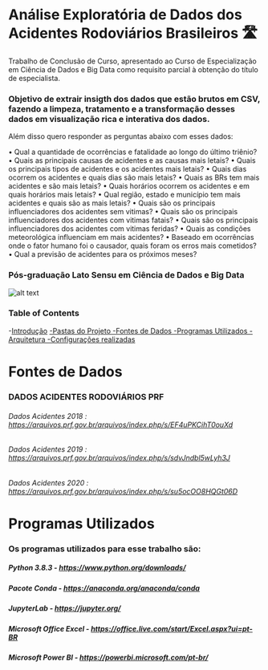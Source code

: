 # Análise Exploratória de Dados dos Acidentes Rodoviários Brasileiros 🛣

Trabalho de Conclusão de Curso, apresentado ao Curso de Especialização em Ciência de Dados e Big Data como requisito parcial à obtenção do título de especialista.

### Objetivo de extrair insigth dos dados que estão brutos em CSV, fazendo a limpeza, tratamento e a transformação desses dados em visualização rica e interativa dos dados.

Além disso quero responder as perguntas abaixo com esses dados:

• Qual a quantidade de ocorrências e fatalidade ao longo do último triênio?
• Quais as principais causas de acidentes e as causas mais letais?
• Quais os principais tipos de acidentes e os acidentes mais letais?
• Quais dias ocorrem os acidentes e quais dias são mais letais?
• Quais as BRs tem mais acidentes e são mais letais?
• Quais horários ocorrem os acidentes e em quais horários mais letais?
• Qual região, estado e município tem mais acidentes e quais são as mais letais?
• Quais são os principais influenciadores dos acidentes sem vitimas?
• Quais são os principais influenciadores dos acidentes com vitimas fatais?
• Quais são os principais influenciadores dos acidentes com vitimas feridas?
• Quais as condições meteorológica influenciam em mais acidentes?
• Baseado em ocorrências onde o fator humano foi o causador, quais foram os erros mais cometidos?
• Qual a previsão de acidentes para os próximos meses?


### Pós-graduação Lato Sensu em Ciência de Dados e Big Data
![alt text](https://whatsrel.com.br/wp-content/uploads/2019/06/puc-minas.png)


### Table of Contents

-[Introdução](#)
       [-Pastas do Projeto
       -Fontes de Dados
       -Programas Utilizados
       -Arquitetura
       -Configurações realizadas](#)


# Fontes de Dados

### DADOS ACIDENTES RODOVIÁRIOS PRF
###### Dados Acidentes 2018 : https://arquivos.prf.gov.br/arquivos/index.php/s/EF4uPKCihT0ouXd
###### Dados Acidentes 2019 : https://arquivos.prf.gov.br/arquivos/index.php/s/sdvJndbl5wLyh3J
###### Dados Acidentes 2020 : https://arquivos.prf.gov.br/arquivos/index.php/s/su5ocOO8HQGt06D

# Programas Utilizados
### Os programas utilizados para esse trabalho são:

##### Python 3.8.3 -  https://www.python.org/downloads/
##### Pacote Conda - https://anaconda.org/anaconda/conda
##### JupyterLab - https://jupyter.org/
#####  Microsoft Office Excel - https://office.live.com/start/Excel.aspx?ui=pt-BR
##### Microsoft Power BI - https://powerbi.microsoft.com/pt-br/


